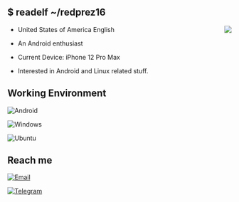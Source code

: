 ## $ readelf ~/redprez16
<img align="right" src="https://github-readme-stats.vercel.app/api?username=RedPrez16&include_all_commits=true&show_icons=true&hide_title=true&hide_border=false" />



- United States of America English

- An Android enthusiast

- Current Device: iPhone 12 Pro Max

- Interested in Android and Linux related stuff.

## Working Environment

![Android](https://img.shields.io/badge/-Android-3ddc84?style=flat-square&logo=android&logoColor=fff)

![Windows](https://img.shields.io/badge/Windows-00adef?style=flat-square&logo=windows&logoColor=ffffff)

![Ubuntu](https://img.shields.io/badge/Ubuntu-dd4814?style=flat-square&logo=ubuntu&logoColor=ffffff)
## Reach me
[![Email](https://img.shields.io/badge/contact%40redbirdvirtual.com-3873C4?style=flat-square&logo=gmail&logoColor=ffffff)](mailto:contact@redbirdvirtual.com)

[![Telegram](https://img.shields.io/badge/%40Red_Prez16-3db6f1?style=flat-square&logo=Telegram&logoColor=2ca5e0)](https://t.me/Red_Prez16)
